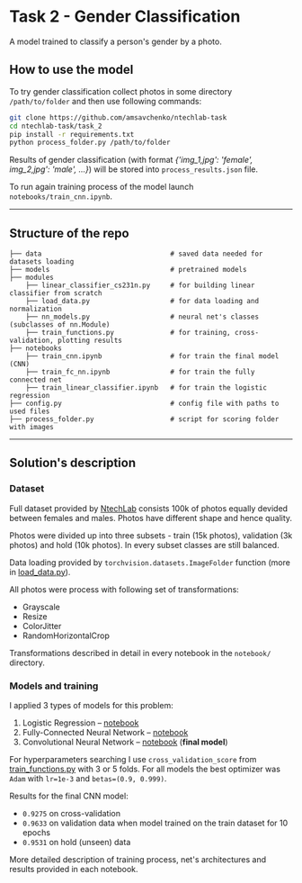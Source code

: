 # Task 2 - Gender Classification

A model trained to classify a person's gender by a photo.

## How to use the model

To try gender classification collect photos in some directory `/path/to/folder` and then use following commands:

```bash
git clone https://github.com/amsavchenko/ntechlab-task
cd ntechlab-task/task_2
pip install -r requirements.txt
python process_folder.py /path/to/folder
```

Results of gender classification (with format *{'img_1,jpg': 'female', img_2,jpg': 'male', ...}*) will be stored into `process_results.json` file. 

To run again training process of the model launch `notebooks/train_cnn.ipynb`.

---

## Structure of the repo

```
├── data                                # saved data needed for datasets loading
├── models                              # pretrained models 
├── modules
    ├── linear_classifier_cs231n.py     # for building linear classifier from scratch
    ├── load_data.py                    # for data loading and normalization
    ├── nn_models.py                    # neural net's classes (subclasses of nn.Module)
    ├── train_functions.py              # for training, cross-validation, plotting results
├── notebooks
    ├── train_cnn.ipynb                 # for train the final model (CNN)
    ├── train_fc_nn.ipynb               # for train the fully connected net
    ├── train_linear_classifier.ipynb   # for train the logistic regression
├── config.py                           # config file with paths to used files
├── process_folder.py                   # script for scoring folder with images
```

---

## Solution's description

###  Dataset

Full dataset provided by [NtechLab](https://ntechlab.ru) consists 100k of photos equally devided between females and males. Photos have different shape and hence quality. 

Photos were divided up into three subsets - train (15k photos), validation (3k photos) and hold (10k photos). In every subset classes are still balanced.

Data loading provided by `torchvision.datasets.ImageFolder` function (more in [load_data.py](https://github.com/amsavchenko/ntechlab-task/blob/master/task_2/modules/load_data.py)).

All photos were process with following set of transformations:

- Grayscale
- Resize
- ColorJitter
- RandomHorizontalCrop

Transformations described in detail in every notebook in the `notebook/` directory.

### Models and training 

I applied 3 types of models for this problem:

1. Logistic Regression – [notebook](https://github.com/amsavchenko/ntechlab-task/blob/master/task_2/notebooks/train_linear_classifier.ipynb)
2. Fully-Connected Neural Network – [notebook](https://github.com/amsavchenko/ntechlab-task/blob/master/task_2/notebooks/train_fc_nn.ipynb)
3. Convolutional Neural Network – [notebook](https://github.com/amsavchenko/ntechlab-task/blob/master/task_2/notebooks/train_cnn.ipynb) (**final model**) 

For hyperparameters searching I use `cross_validation_score` from [train_functions.py](https://github.com/amsavchenko/ntechlab-task/blob/master/task_2/modules/train_functions.py) with 3 or 5 folds. For all models the best optimizer was `Adam` with `lr=1e-3` and `betas=(0.9, 0.999)`. 

Results for the final CNN model:

- `0.9275` on cross-validation
- `0.9633` on validation data when model trained on the train dataset for 10 epochs
- `0.9531` on hold (unseen) data

More detailed description of training process, net's architectures and results provided in each notebook.





